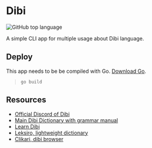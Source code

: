 # Dibi

![GitHub top language](https://img.shields.io/github/languages/top/MarioVieilledent/CheatSheetGo)

A simple CLI app for multiple usage about Dibi language.

## Deploy

This app needs to be be compiled with Go. [Download Go](https://go.dev/dl/).

> `go build`

## Resources

- [Official Discord of Dibi](https://discord.com/invite/xSk3RMpEXB)
- [Main Dibi Dictionary with grammar manual](https://dibi-dictionary.herokuapp.com/)
- [Learn Dibi](https://sites.google.com/view/apprendre-le-dibi-avec-blatha/accueil)
- [Leksiro, lightweight dictionary](https://leksiro.disly.fr/)
- [Clikari, dibi browser](https://clikari.disly.fr/)